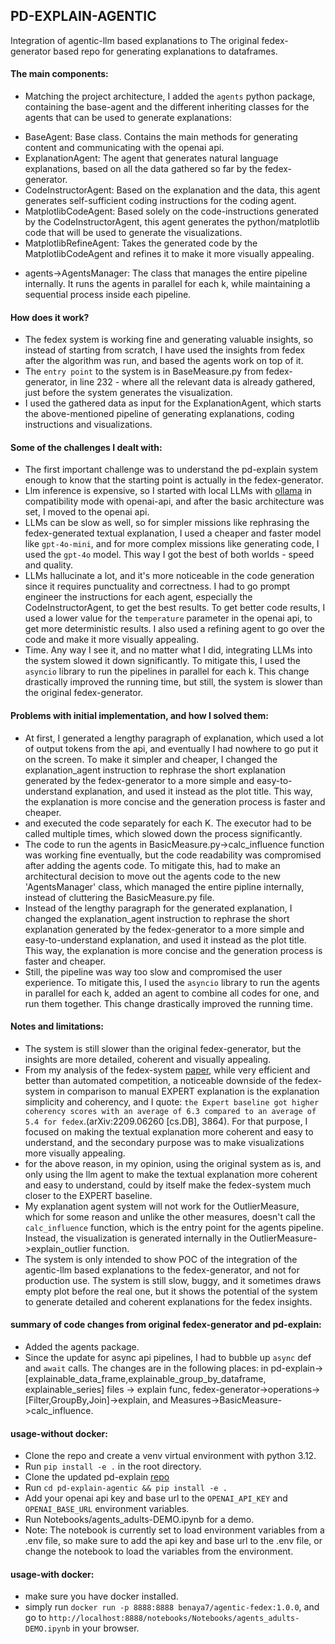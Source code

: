 ## PD-EXPLAIN-AGENTIC
Integration of agentic-llm based explanations to The original fedex-generator based repo for generating explanations to dataframes.

#### The main components:
- Matching the project architecture, I added the `agents` python package, containing the base-agent and the different inheriting classes for the agents that can be used to generate explanations:
* BaseAgent: Base class. Contains the main methods for generating content and communicating with the openai api.
* ExplanationAgent: The agent that generates natural language explanations, based on all the data gathered so far by the fedex-generator.
* CodeInstructorAgent: Based on the explanation and the data, this agent generates self-sufficient coding instructions for the coding agent.
* MatplotlibCodeAgent: Based solely on the code-instructions generated by the CodeInstructorAgent, this agent generates the python/matplotlib code that will be used to generate the visualizations.
* MatplotlibRefineAgent: Takes the generated code by the MatplotlibCodeAgent and refines it to make it more visually appealing.
- agents->AgentsManager: The class that manages the entire pipeline internally. It runs the agents in parallel for each k, while maintaining a sequential process inside each pipeline.

#### How does it work?
- The fedex system is working fine and generating valuable insights, so instead of starting from scratch, I have used the insights from fedex after the algorithm was run, and based the agents work on top of it.
- The `entry point` to the system is in BaseMeasure.py from fedex-generator, in line 232 - where all the relevant data is already gathered, just before the system generates the visualization.
- I used the gathered data as input for the ExplanationAgent, which starts the above-mentioned pipeline of generating explanations, coding instructions and visualizations.

#### Some of the challenges I dealt with:
- The first important challenge was to understand the pd-explain system enough to know that the starting point is actually in the fedex-generator. 
- Llm inference is expensive, so I started with local LLMs with [ollama](https://ollama.com/) in compatibility mode with openai-api, and after the basic architecture was set, I moved to the openai api. 
- LLMs can be slow as well, so for simpler missions like rephrasing the fedex-generated textual explanation, I used a cheaper and faster model like `gpt-4o-mini`, and for more complex missions like generating code, I used the `gpt-4o` model. This way I got the best of both worlds - speed and quality.
- LLMs hallucinate a lot, and it's more noticeable in the code generation since it requires punctuality and correctness. I had to go prompt engineer the instructions for each agent, especially the CodeInstructorAgent, to get the best results.
To get better code results, I used a lower value for the `temperature` parameter in the openai api, to get more deterministic results. I also used a refining agent to go over the code and make it more visually appealing.
- Time. Any way I see it, and no matter what I did, integrating LLMs into the system slowed it down significantly. To mitigate this, I used the `asyncio` library to run the pipelines in parallel for each k. This change drastically improved the running time, but still, the system is slower than the original fedex-generator.


#### Problems with initial implementation, and how I solved them:
- At first, I generated a lengthy paragraph of explanation, which used a lot of output tokens from the api, and eventually I had nowhere to go put it on the screen. To make it simpler and cheaper, I changed the explanation_agent instruction to rephrase the short explanation generated by the fedex-generator to a more simple and easy-to-understand explanation, and used it instead as the plot title. This way, the explanation is more concise and the generation process is faster and cheaper.
-  and executed the code separately for each K. The executor had to be called multiple times, which slowed down the process significantly.
- The code to run the agents in BasicMeasure.py->calc_influence function was working fine eventually, but the code readability was compromised after adding the agents code. To mitigate this, had to make an architectural decision to move out the agents code to the new 'AgentsManager' class, which managed the entire pipline internally, instead of cluttering the BasicMeasure.py file. 
- Instead of the lengthy paragraph for the generated explanation, I changed the explanation_agent instruction to rephrase the short explanation generated by the fedex-generator to a more simple and easy-to-understand explanation, and used it instead as the plot title. This way, the explanation is more concise and the generation process is faster and cheaper.
- Still, the pipeline was way too slow and compromised the user experience. To mitigate this, I used the `asyncio` library to run the agents in parallel for each k, added an agent to combine all codes for one, and run them together. This change drastically improved the running time.

#### Notes and limitations:
- The system is still slower than the original fedex-generator, but the insights are more detailed, coherent and visually appealing.
- From my analysis of the fedex-system [paper](https://www.vldb.org/pvldb/vol15/p3854-gilad.pdf), while very efficient and better than automated competition, a noticeable downside of the fedex-system in comparison to manual EXPERT explanation is the explanation simplicity and coherency, and I quote: `the Expert baseline got higher coherency
scores with an average of 6.3 compared to an average of 5.4 for
fedex`.(arXiv:2209.06260 [cs.DB], 3864). For that purpose, I focused on making the textual explanation more coherent and easy to understand, and the secondary purpose was to make visualizations more visually appealing.
- for the above reason, in my opinion, using the original system as is, and only using the llm agent to make the textual explanation more coherent and easy to understand, could by itself make the fedex-system much closer to the EXPERT baseline. 
- My explanation agent system will not work for the OutlierMeasure, which for some reason and unlike the other measures, doesn't call the `calc_influence` function, which is the entry point for the agents pipeline. Instead, the visualization is generated internally in the OutlierMeasure->explain_outlier function. 
- The system is only intended to show POC of the integration of the agentic-llm based explanations to the fedex-generator, and not for production use. The system is still slow, buggy, and it sometimes draws empty plot before the real one, but it shows the potential of the system to generate detailed and coherent explanations for the fedex insights.


#### summary of code changes from original fedex-generator and pd-explain:
- Added the agents package.
- Since the update for async api pipelines, I had to bubble up `async` def and `await` calls. The changes are in the following places: in pd-explain-> [explainable_data_frame,explainable_group_by_dataframe, explainable_series] files -> explain func,
fedex-generator->operations->[Filter,GroupBy,Join]->explain, and Measures->BasicMeasure->calc_influence.
#### usage-without docker:
- Clone the repo and create a venv virtual environment with python 3.12.
- Run `pip install -e .` in the root directory.
- Clone the updated pd-explain [repo](https://github.com/benayat/pd-explain-agentic.git)
- Run `cd pd-explain-agentic && pip install -e .`
- Add your openai api key and base url to the `OPENAI_API_KEY` and `OPENAI_BASE_URL` environment variables.
- Run Notebooks/agents_adults-DEMO.ipynb for a demo.
- Note: The notebook is currently set to load environment variables from a .env file, so make sure to add the api key and base url to the .env file, or change the notebook to load the variables from the environment.

#### usage-with docker:
- make sure you have docker installed.
- simply run `docker run -p 8888:8888 benaya7/agentic-fedex:1.0.0`, and go to `http://localhost:8888/notebooks/Notebooks/agents_adults-DEMO.ipynb` in your browser.